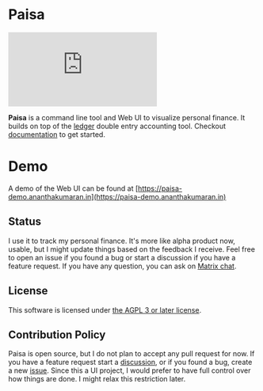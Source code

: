 # Paisa

[![Matrix](https://img.shields.io/matrix/paisa%3Amatrix.org?logo=matrix)](https://matrix.to/#/#paisa:matrix.org)

**Paisa** is a command line tool and Web UI to visualize personal
finance. It builds on top of the [ledger](https://www.ledger-cli.org/) double entry accounting
tool. Checkout [documentation](https://ananthakumaran.in/paisa/) to get started.

# Demo

A demo of the Web UI can be found at [https://paisa-demo.ananthakumaran.in](https://paisa-demo.ananthakumaran.in)

## Status

I use it to track my personal finance. It's more like alpha product
now, usable, but I might update things based on the feedback I
receive. Feel free to open an issue if you found a bug or start a
discussion if you have a feature request. If you have any question,
you can ask on [Matrix chat](https://matrix.to/#/#paisa:matrix.org).

## License

This software is licensed under [the AGPL 3 or later license](./COPYING).

## Contribution Policy

Paisa is open source, but I do not plan to accept any pull request for
now. If you have a feature request start a [discussion](dis), or if you
found a bug, create a new [issue](https://github.com/ananthakumaran/paisa/issues). Since this a UI project, I would
prefer to have full control over how things are done. I might relax
this restriction later.
